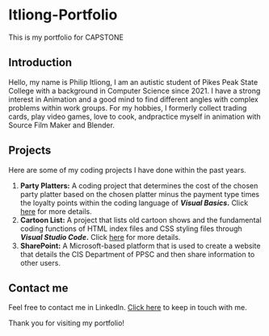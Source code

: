 # Itliong-Portfolio
This is my portfolio for CAPSTONE

## Introduction
Hello, my name is Philip Itliong, I am an autistic student of Pikes Peak State College with a background in Computer Science since 2021. I have a strong interest in Animation and a good mind to find different angles with complex problems within work groups. For my hobbies, I formerly collect trading cards, play video games, love to cook, andpractice myself in animation with Source Film Maker and Blender. 

## Projects
Here are some of my coding projects I have done within the past years.

1. **Party Platters:** A coding project that determines the cost of the chosen party platter based on the chosen platter minus the payment type times the loyalty points within the coding language of **_Visual Basics_.** Click [here](https://github.com/pitliong/Itliong-Portfolio/blob/116aafc3ee172b12a1aa19a74798110ef3282d75/PROJECT.MD) for more details.
2. **Cartoon List:** A project that lists old cartoon shows and the fundamental coding functions of HTML index files and CSS styling files through **_Visual Studio Code_.** Click [here](https://github.com/pitliong/Itliong-Portfolio/blob/116aafc3ee172b12a1aa19a74798110ef3282d75/TOONS.MD) for more details.
3. **SharePoint:** A Microsoft-based platform that is used to create a website that details the CIS Department of PPSC and then share information to other users.

## Contact me
Feel free to contact me in LinkedIn. [Click here](https://www.linkedin.com/feed/) to keep in touch with me.

Thank you for visiting my portfolio!
